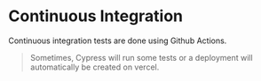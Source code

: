 # Continuous Integration

Continuous integration tests are done using Github Actions.

> Sometimes, Cypress will run some tests or a deployment will automatically be created on vercel.
